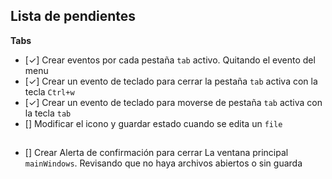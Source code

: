 ## Lista de pendientes

**Tabs**

- [✓] Crear eventos por cada pestaña `tab` activo. Quitando el evento del menu
- [✓] Crear un evento de teclado para cerrar la pestaña `tab` activa con la tecla `Ctrl+w`
- [✓] Crear un evento de teclado para moverse de pestaña `tab` activa con la tecla `tab`
- [] Modificar el icono y guardar estado cuando se edita un `file`

##

- [] Crear Alerta de confirmación para cerrar La ventana principal `mainWindows`. Revisando que no haya archivos abiertos o sin guarda

